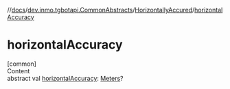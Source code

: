 //[docs](../../../index.md)/[dev.inmo.tgbotapi.CommonAbstracts](../index.md)/[HorizontallyAccured](index.md)/[horizontalAccuracy](horizontal-accuracy.md)



# horizontalAccuracy  
[common]  
Content  
abstract val [horizontalAccuracy](horizontal-accuracy.md): [Meters](../../dev.inmo.tgbotapi.types/index.md#%5Bdev.inmo.tgbotapi.types%2FMeters%2F%2F%2FPointingToDeclaration%2F%5D%2FClasslikes%2F625018081)?  



